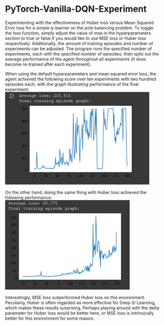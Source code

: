 # PyTorch-Vanilla-DQN-Experiment
Experimenting with the effectiveness of Huber loss versus Mean Squared Error loss for a simple q-learner on the pole balancing problem. To toggle the loss function, simply adjust the value of mse in the hyperparameters section to true or false if you would like to use MSE loss or Huber loss respectively. Additionally, the amount of training episodes and number of experiments can be adjusted. The program runs the specified number of experiments, each with the specified number of episodes, then spits out the average performance of the agent throughout all experiments (it does become re-trained after each experiment).

When using the default hyperparameters and mean squared error loss, the agent achieved the following score over ten experiments with two hundred episodes each, with the graph illustrating performance of the final experiment:
![MSE_image](https://raw.githubusercontent.com/wfraher/PyTorch-Vanilla-DQN-Experiment/master/vanilla_dqn_mse.PNG)

On the other hand, doing the same thing with Huber loss achieved the following performance:
![Huber_image](https://raw.githubusercontent.com/wfraher/PyTorch-Vanilla-DQN-Experiment/master/vanilla_dqn_huber.PNG)

Interestingly, MSE loss outperformed Huber loss on this environment. Peculiarly, Huber is often regarded as more effective for Deep Q-Learning, which makes these results surprising. Perhaps playing around with the delta parameter for Huber loss would be better here, or MSE loss is intrinsically better for this environment for some reason.

